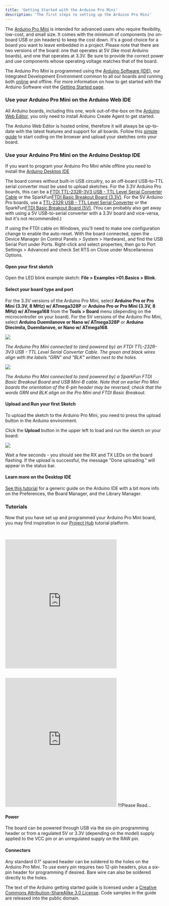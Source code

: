 ```yaml
---
title: 'Getting Started with the Arduino Pro Mini'
description: 'The first steps to setting up the Arduino Pro Mini'
---
```


The [Arduino Pro Mini](https://store.arduino.cc/arduino-pro-mini) is intended for advanced users who require flexibility, low-cost, and small size. It comes with the minimum of components (no on-board USB or pin headers) to keep the cost down. It's a good choice for a board you want to leave embedded in a project. Please note that there are two versions of the board: one that operates at 5V (like most Arduino boards), and one that operates at 3.3V. Be sure to provide the correct power and use components whose operating voltage matches that of the board.

The Arduino Pro Mini is programmed using the [Arduino Software (IDE)](https://arduino.cc/en/Main/Software), our Integrated Development Environment common to all our boards and running both [online](https://create.arduino.cc/editor) and offline. For more information on how to get started with the Arduino Software visit the [Getting Started page](https://arduino.cc/en/Guide/HomePage).

### Use your Arduino Pro Mini on the Arduino Web IDE



All Arduino boards, including this one, work out-of-the-box on the [Arduino Web Editor](https://create.arduino.cc/editor), you only need to install Arduino Create Agent to get started.

The Arduino Web Editor is hosted online, therefore it will always be up-to-date with the latest features and support for all boards. Follow this [simple guide](https://create.arduino.cc/projecthub/Arduino_Genuino/getting-started-with-arduino-web-editor-4b3e4a) to start coding on the browser and upload your sketches onto your board.





### Use your Arduino Pro Mini on the Arduino Desktop IDE

If you want to program your Arduino Pro Mini while offline you need to install the [Arduino Desktop IDE](https://arduino.cc/en/Main/Software)

The board comes without built-in USB circuitry, so an off-board USB-to-TTL serial converter must be used to upload sketches. For the 3.3V Arduino Pro boards, this can be a [FTDI TTL-232R-3V3 USB - TTL Level Serial Converter Cable](http://www.ftdichip.com/Products/EvaluationKits/TTL-232R-3V3.htm) or the SparkFun[FTDI Basic Breakout Board (3.3V)](http://www.sparkfun.com/commerce/product_info.php?products_id=8772). For the 5V Arduino Pro boards, use a [TTL-232R USB - TTL Level Serial Converter](http://www.ftdichip.com/Products/EvaluationKits/TTL-232R.htm) or the SparkFun[FTDI Basic Breakout Board (5V)](http://www.sparkfun.com/commerce/product_info.php?products_id=9115). (You can probably also get away with using a 5V USB-to-serial converter with a 3.3V board and vice-versa, but it's not recommended.)

If using the FTDI cable on Windows, you'll need to make one configuration change to enable the auto-reset. With the board connected, open the Device Manager (in Control Panels > System > Hardware), and find the USB Serial Port under Ports. Right-click and select properties, then go to Port Settings > Advanced and check Set RTS on Close under Miscellaneous Options.

#### Open your first sketch

Open the LED blink example sketch: **File > Examples >01.Basics > Blink**.

#### Select your board type and port

For the 3.3V versions of the Arduino Pro Mini, select **Arduino Pro or Pro Mini (3.3V, 8 MHz) w/ ATmega328P** or **Arduino Pro or Pro Mini (3.3V, 8 MHz) w/ ATmega168** from the **Tools > Board** menu (depending on the microcontroller on your board). For the 5V versions of the Arduino Pro Mini, select **Arduino Duemilanove or Nano w/ ATmega328P** or **Arduino Diecimila, Duemilanove, or Nano w/ ATmega168**.

![](./assets/FTDICable.jpg)

_The Arduino Pro Mini connected to (and powered by) an FTDI TTL-232R-3V3 USB - TTL Level Serial Converter Cable. The green and black wires align with the labels "GRN" and "BLK" written next to the holes._

![](./assets/ArduinoProMiniFTDIBreakout2.jpg)

_The Arduino Pro Mini connected to (and powered by) a SparkFun FTDI Basic Breakout Board and USB Mini-B cable. Note that on earlier Pro Mini boards the orientation of the 6-pin header may be reversed; check that the words GRN and BLK align on the Pro Mini and FTDI Basic Breakout._

#### Upload and Run your first Sketch

To upload the sketch to the Arduino Pro Mini, you need to press the upload button in the Arduino environment.

Click the **Upload** button in the upper left to load and run the sketch on your board:

![](./assets/UNO_Upload.png)

Wait a few seconds - you should see the RX and TX LEDs on the board flashing. If the upload is successful, the message "Done uploading." will appear in the status bar.

#### Learn more on the Desktop IDE

[See this tutorial](https://create.arduino.cc/projecthub/Arduino_Genuino/getting-started-with-the-arduino-software-ide-623be4) for a generic guide on the Arduino IDE with a bit more info on the Preferences, the Board Manager, and the Library Manager.

### Tutorials

Now that you have set up and programmed your Arduino Pro Mini board, you may find inspiration in our [Project Hub](https://create.arduino.cc/projecthub) tutorial platform.

<iframe frameborder='0' height='410' scrolling='no' src='https://create.arduino.cc/projecthub/sfrwmaker/simple-fm-radio-5bb328/embed?use_route=project' width='354' style='margin-top:30px; margin-right:20px'></iframe><iframe frameborder='0' height='410' scrolling='no' src='https://create.arduino.cc/projecthub/rayburne/magic-morse-on-arduino-f48633/embed?use_route=project' width='354' style='margin-top:30px'></iframe>
!!!Please Read...

#### Power

The board can be powered through USB via the six-pin programming header or from a regulated 5V or 3.3V (depending on the model) supply applied to the VCC pin or an unregulated supply on the RAW pin.

#### Connectors

Any standard 0.1" spaced header can be soldered to the holes on the Arduino Pro Mini. To use every pin requires two 12-pin headers, plus a six-pin header for programming if desired. Bare wire can also be soldered directly to the holes.

The text of the Arduino getting started guide is licensed under a
[Creative Commons Attribution-ShareAlike 3.0 License](http://creativecommons.org/licenses/by-sa/3.0/). Code samples in the guide are released into the public domain.
